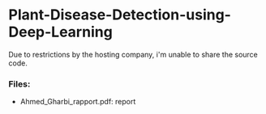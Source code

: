 # Plant-Disease-Detection-using-Deep-Learning
Due to restrictions by the hosting company, i'm unable to share the source code.
### Files:
- Ahmed_Gharbi_rapport.pdf: report
